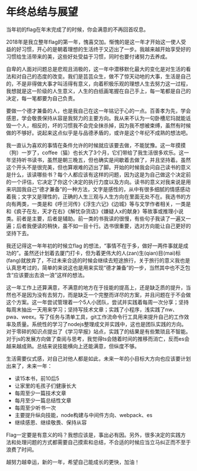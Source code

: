 # 年终总结与展望

当年初的flag在年末完成了的时候，你会满意的不再回首叹息。

2018年是我立整年flag的第一年，愧喜交加。惭愧的是这一年才开始这一使人受益的好习惯，开心的是朝着理想的生活终于又迈出了一步。我越来越开始享受好的习惯给生活带来的美，这些好处受益于习惯，同时也要付诸努力去养成。

自卑的人面对问题总是悲观且消极的，这一年中潜移默化最大的变化是对生活的看法和对自己的态度的改变。我们是芸芸众生，做不了惊天动地的大事，生活是自己的，不是非得做大事才叫活得有意义，向着积极乐观的理想人生去努力这一过程，我想就是这一阶级的人生意义，人生的白纸画笔握在自己手上，每一笔都是自己的决定，每一笔都要为自己负责。

要做一个德才兼备的人，也是我自己在这一年铭记于心的一点。百善孝为先，学会感恩，学会敬畏保持从容是我努力的主要方向。我从来不认为一句卧槽尼玛就能诋毁一个人，相反的，坏的习惯我不会完全抹杀掉，因为我不想被束缚，虽然有时候做的不够好。说起来这点似乎是与品德矛盾的，或许是这个年纪不成熟的想法吧。

我一直认为喜欢的事情在条件允许的时候就应该要去做，不能犹豫。这一年摸摸（狗）一岁了，coffee（猫）也长大了3个月，它们带给了我生活很多欢乐。这一年坚持听书读书，虽然是朝三晚五，但也确实是间歇着去做了，并且坚持着。虽然这个开头不是很完美，但也算艰难的迈出了脚。开始的时候我会问自己读书的意义是什么，该读哪些书？每个人都应该有这样的问题，因为这是为自己做这个决定前的一个评估，它决定了你这个决定的执行力度以及方向。读书的意义对我来说是用来巩固我自己“德才兼备”的一种方法，文字是感性的，从中有很多细腻的情感感动着我；文字又是理性的，正确的人生三观与人生方向在里面无处不在。我选书的方向有两类，一类是和《呼兰河传》《浮生六记》《边城》等与文学作者相关，一类是和《疯子在左，天才在右》《解忧杂货店》《嫌疑人x的献身》等故事或推理小说类。前者是主要，后者是辅助。前一类的书我读的很慢，有些句子我读了一遍又一遍；后者我便读的稍快，虽不如一目十行。选书很重要，选对方向能让自己更好的坚持下去。

我还记得这一年年初的时候立flag 的想法，“事情不在于多，做好一两件事就是成功的”。虽然还计划着去厦门打卡，但为着更伟大的人(zan)生(qian)目(mai)标(fang)就放弃了，不过未来合适的时候会继续去短途旅行，关于旅行的意义我也是认真思考过的，简单的来说这也是用来实现“德才兼备”的一步，当然其中也不乏包含“应该要出去浪一浪”这样的想法。

这一年工作上还算满意，不满意的地方在于技能的提高上，还是缺乏质的提升，当然也不是因为没有去努力，而是缺乏一个完整而详尽的方案，并且问题在于不会做这个方案。这一年尝试管理着一个5人小团队，尝试并实践着每周一次分享；坚持每周末抽出一天用来学习；坚持写技术文章；实践了小程序，浅实践了nw、pwa、weex。写了任务与清单工具，git工作流命令行工具用来提升自己的工作效率及质量。系统性的学习了nodejs整理成文并实践中，这也是团队实践的方向。对于零碎的知识点提出了《学习早报》站点，实践了的结果是有些繁琐且不智能。对于js的发展方向做了查阅与思考，我觉得ts会随着时间的推移而消亡，反而es会越来越成熟。总结来说技能横向上还能满意，但纵度不够。

生活需要仪式感，对自己对他人都是如此，未来一年的小目标大方向也应该要计划出来了，未来一年：

- 读15本书，前10后5
- 让家里的毛孩子们健康长大
- 每周至少一篇技术文章
- 每月至少一篇总结性文章
- 每周至少听书一次
- 主要提升纵向技能，node构建与中间件方向、webpack、es
- 继续感恩、继续敬畏、保持从容

Flag一定要是有意义的吗？我想应该是，事出必有因。另外，很多决定的实践方法和处理问题的方式都需要自己摸索和总结，不合适的时候应当立马纠正而不至于浪费了时间。

越努力越幸运，新的一年，希望自己能成长的更快，加油！






